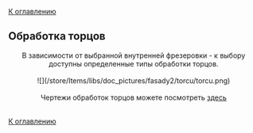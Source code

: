 [К оглавлению](/service/doc/?cid=fasad-mdf)
## Обработка торцов
<center> В зависимости от выбранной внутренней фрезеровки - к выбору доступны определенные типы обработки торцов. <br><br>
![](/store/Items/libs/doc_pictures/fasady2/torcu/torcu.png) <br><br>
Чертежи обработок торцов можете посмотреть <a href="/store/Items/libs/doc_pictures/fasady2/torcu/torcu.pdf" target="_blank">здесь</a><br><br>
</center>



[К оглавлению](/service/doc/?cid=fasad-mdf)
